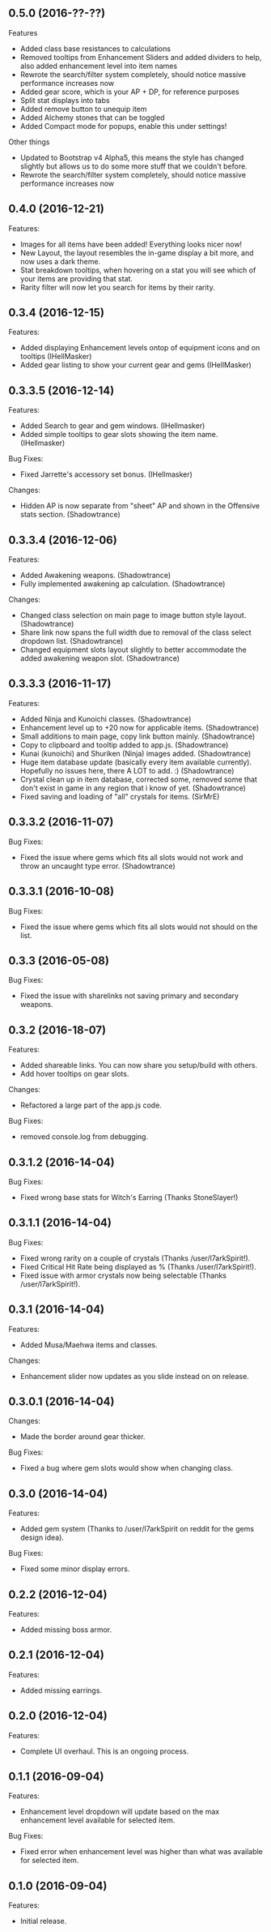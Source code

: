 ## 0.5.0 (2016-??-??)

Features

  - Added class base resistances to calculations
  - Removed tooltips from Enhancement Sliders and added dividers to help, also added enhancement level into item names
  - Rewrote the search/filter system completely, should notice massive performance increases now
  - Added gear score, which is your AP + DP, for reference purposes
  - Split stat displays into tabs
  - Added remove button to unequip item
  - Added Alchemy stones that can be toggled
  - Added Compact mode for popups, enable this under settings!
  
Other things

  - Updated to Bootstrap v4 Alpha5, this means the style has changed slightly but allows us to do some more stuff that we couldn't before.
  - Rewrote the search/filter system completely, should notice massive performance increases now

## 0.4.0 (2016-12-21)

Features:

  - Images for all items have been added! Everything looks nicer now!
  - New Layout, the layout resembles the in-game display a bit more, and now uses a dark theme.
  - Stat breakdown tooltips, when hovering on a stat you will see which of your items are providing that stat.
  - Rarity filter will now let you search for items by their rarity.

## 0.3.4 (2016-12-15)

Features:

  - Added displaying Enhancement levels ontop of equipment icons and on tooltips (IHellMasker)
  - Added gear listing to show your current gear and gems (IHellMasker)

## 0.3.3.5 (2016-12-14)

Features:

  - Added Search to gear and gem windows. (IHellmasker)
  - Added simple tooltips to gear slots showing the item name. (IHellmasker)

Bug Fixes:

  - Fixed Jarrette's accessory set bonus. (IHellmasker)

Changes:

  - Hidden AP is now separate from "sheet" AP and shown in the Offensive stats section. (Shadowtrance)

## 0.3.3.4 (2016-12-06)

Features:

  - Added Awakening weapons. (Shadowtrance)
  - Fully implemented awakening ap calculation. (Shadowtrance)

Changes:

  - Changed class selection on main page to image button style layout. (Shadowtrance)
  - Share link now spans the full width due to removal of the class select dropdown list. (Shadowtrance)
  - Changed equipment slots layout slightly to better accommodate the added awakening weapon slot. (Shadowtrance)

## 0.3.3.3 (2016-11-17)

Features:

  - Added Ninja and Kunoichi classes. (Shadowtrance)
  - Enhancement level up to +20 now for applicable items. (Shadowtrance)
  - Small additions to main page, copy link button mainly. (Shadowtrance)
  - Copy to clipboard and tooltip added to app.js. (Shadowtrance)
  - Kunai (kunoichi) and Shuriken (Ninja) images added. (Shadowtrance)
  - Huge item database update (basically every item available currently). Hopefully no issues here, there A LOT to add. :) (Shadowtrance)
  - Crystal clean up in item database, corrected some, removed some that don't exist in game in any region that i know of yet. (Shadowtrance)
  - Fixed saving and loading of "all" crystals for items. (SirMrE)

## 0.3.3.2 (2016-11-07)

Bug Fixes:

  - Fixed the issue where gems which fits all slots would not work and throw an uncaught type error. (Shadowtrance)


## 0.3.3.1 (2016-10-08)

Bug Fixes:

  - Fixed the issue where gems which fits all slots would not should on the list.


## 0.3.3 (2016-05-08)

Bug Fixes:

  - Fixed the issue with sharelinks not saving primary and secondary weapons.


## 0.3.2 (2016-18-07)

Features:

  - Added shareable links. You can now share you setup/build with others.
  - Add hover tooltips on gear slots.

Changes:

  - Refactored a large part of the app.js code.

Bug Fixes:

  - removed console.log from debugging.


## 0.3.1.2 (2016-14-04)

Bug Fixes:

  - Fixed wrong base stats for Witch's Earring (Thanks StoneSlayer!)


## 0.3.1.1 (2016-14-04)

Bug Fixes:

  - Fixed wrong rarity on a couple of crystals (Thanks /user/l7arkSpirit!).
  - Fixed Critical Hit Rate being displayed as % (Thanks /user/l7arkSpirit!).
  - Fixed issue with armor crystals now being selectable (Thanks /user/l7arkSpirit!).


## 0.3.1 (2016-14-04)

Features:

  - Added Musa/Maehwa items and classes.

Changes:

  - Enhancement slider now updates as you slide instead on on release.


## 0.3.0.1 (2016-14-04)

Changes:

  - Made the border around gear thicker.

Bug Fixes:

  - Fixed a bug where gem slots would show when changing class.


## 0.3.0 (2016-14-04)

Features:

  - Added gem system (Thanks to /user/l7arkSpirit on reddit for the gems design idea).

Bug Fixes:

  - Fixed some minor display errors.


## 0.2.2 (2016-12-04)

Features:

  - Added missing boss armor.


## 0.2.1 (2016-12-04)

Features:

  - Added missing earrings.


## 0.2.0 (2016-12-04)

Features:

  - Complete UI overhaul. This is an ongoing process.


## 0.1.1 (2016-09-04)

Features:

  - Enhancement level dropdown will update based on the max enhancement level available for selected item.

Bug Fixes:

  - Fixed error when enhancement level was higher than what was available for selected item.


## 0.1.0 (2016-09-04)

Features:

  - Initial release.